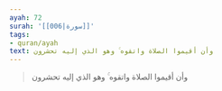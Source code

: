 ```yaml
---
ayah: 72
surah: '[[006|سورة]]'
tags:
- quran/ayah
text: وأن أقيموا الصلاة واتقوه ۚ وهو الذي إليه تحشرون
---
```

> وأن أقيموا الصلاة واتقوه ۚ وهو الذي إليه تحشرون
